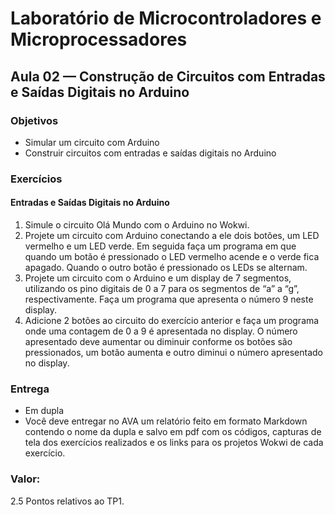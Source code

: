 <link rel="stylesheet" type="text/css" href="style.css"></link>

# Laboratório de Microcontroladores e Microprocessadores
## Aula 02 — Construção de Circuitos com Entradas e Saídas Digitais no Arduino

### Objetivos

- Simular um circuito com Arduino
- Construir circuitos com entradas e saídas digitais no Arduino

### Exercícios

#### Entradas e Saídas Digitais no Arduino

1. Simule o circuito Olá Mundo com o Arduino no Wokwi.
2. Projete um circuito com Arduino conectando a ele dois botões, um LED vermelho e um LED verde. Em seguida faça um programa em que quando um botão é pressionado o LED vermelho acende e o verde fica apagado. Quando o outro botão é pressionado os LEDs se alternam.
3. Projete um circuito com o Arduino e um display de 7 segmentos, utilizando os pino digitais de 0 a 7 para os segmentos de “a” a “g”, respectivamente. Faça um programa que apresenta o número 9 neste display.
4. Adicione 2 botões ao circuito do exercício anterior e faça um programa onde uma contagem de 0 a 9 é apresentada no display. O número apresentado deve aumentar ou diminuir conforme os botões são pressionados, um botão aumenta e outro diminui o número apresentado no display.

### Entrega

- Em dupla
- Você deve entregar no AVA um relatório feito em formato Markdown contendo o nome da dupla e salvo em pdf com os códigos, capturas de tela dos exercícios realizados e os links para os projetos Wokwi de cada exercício. 

### Valor:

2.5 Pontos relativos ao TP1.
